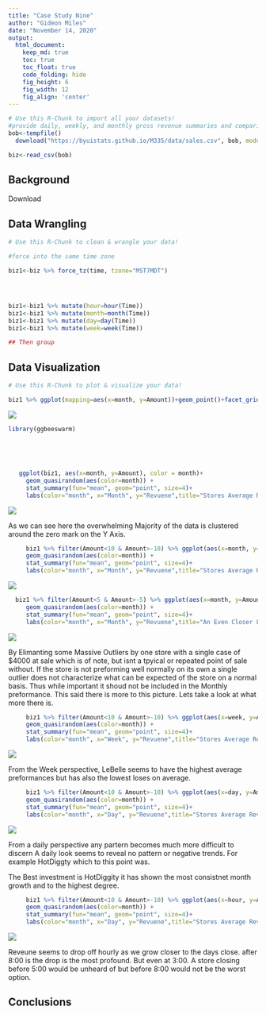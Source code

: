 ```yaml
---
title: "Case Study Nine"
author: "Gideon Miles"
date: "November 14, 2020"
output:
  html_document:  
    keep_md: true
    toc: true
    toc_float: true
    code_folding: hide
    fig_height: 6
    fig_width: 12
    fig_align: 'center'
---
```







```r
# Use this R-Chunk to import all your datasets!
#provide daily, weekly, and monthly gross revenue summaries and comparisons.
bob<-tempfile()
  download("https://byuistats.github.io/M335/data/sales.csv", bob, mode="wb")

biz<-read_csv(bob)
```

## Background

Download

## Data Wrangling


```r
# Use this R-Chunk to clean & wrangle your data!

#force into the same time zone

biz1<-biz %>% force_tz(time, tzone="MST7MDT")




biz1<-biz1 %>% mutate(hour=hour(Time))
biz1<-biz1 %>% mutate(month=month(Time))
biz1<-biz1 %>% mutate(day=day(Time))
biz1<-biz1 %>% mutate(week=week(Time))

## Then group
```

## Data Visualization


```r
# Use this R-Chunk to plot & visualize your data!

biz1 %>% ggplot(mapping=aes(x=month, y=Amount))+geom_point()+facet_grid(~Name)
```

![](Case_Study_9_files/figure-html/plot_data-1.png)<!-- -->

```r
library(ggbeeswarm)
 
   
  
   
     
   ggplot(biz1, aes(x=month, y=Amount), color = month)+
     geom_quasirandom(aes(color=month)) +
     stat_summary(fun="mean", geom="point", size=4)+
     labs(color="month", x="Month", y="Revuene",title="Stores Average Reveune", subtitle="By Month")+facet_grid(~Name)
```

![](Case_Study_9_files/figure-html/plot_data-2.png)<!-- -->

As we can see here the overwhelming Majority of the data is clustered around the zero mark on the Y Axis.  


```r
     biz1 %>% filter(Amount<10 & Amount>-10) %>% ggplot(aes(x=month, y=Amount), color = as.factor(month))+
     geom_quasirandom(aes(color=month)) +
     stat_summary(fun="mean", geom="point", size=4)+
     labs(color="month", x="Month", y="Revuene",title="Stores Average Reveune By Month", subtitle="A Closer Look")+facet_grid(~Name)   
```

![](Case_Study_9_files/figure-html/unnamed-chunk-2-1.png)<!-- -->

```r
  biz1 %>% filter(Amount<5 & Amount>-5) %>% ggplot(aes(x=month, y=Amount), color = month)+
     geom_quasirandom(aes(color=month)) +
     stat_summary(fun="mean", geom="point", size=4)+
     labs(color="month", x="Month", y="Revuene",title="An Even Closer Look") +facet_grid(~Name)     
```

![](Case_Study_9_files/figure-html/unnamed-chunk-2-2.png)<!-- -->

By Elimanting some Massive Outliers by one store with a single case of $4000 at sale which is of note, but isnt a tpyical or repeated point of sale without.  If the store is not preforming well normally on its own a single outlier does not characterize what can be expected of the store on a normal basis.  Thus while important it shoud not be included in the Monthly preformance.  This said there is more to this picture.  Lets take a look at what more there is.




```r
     biz1 %>% filter(Amount<10 & Amount>-10) %>% ggplot(aes(x=week, y=Amount), color = as.factor(month))+
     geom_quasirandom(aes(color=month)) +
     stat_summary(fun="mean", geom="point", size=4)+
     labs(color="month", x="Week", y="Revuene",title="Stores Average Reveune By Week", subtitle="A Closer Look")+facet_grid(~Name)   
```

![](Case_Study_9_files/figure-html/unnamed-chunk-3-1.png)<!-- -->

From the Week perspective, LeBelle seems to have the highest average preformances but has also the lowest loses on average.



```r
     biz1 %>% filter(Amount<10 & Amount>-10) %>% ggplot(aes(x=day, y=Amount), color = as.factor(month))+
     geom_quasirandom(aes(color=month)) +
     stat_summary(fun="mean", geom="point", size=4)+
     labs(color="month", x="Day", y="Revuene",title="Stores Average Reveune By Day", subtitle="A Closer Look")+facet_grid(~Name)   
```

![](Case_Study_9_files/figure-html/unnamed-chunk-4-1.png)<!-- -->

From a daily perspective any partern becomes much more difficult to discern
A daily look seems to reveal no pattern or negative trends.  For example HotDiggty which to this point was.

The Best investment is HotDiggity it has shown the most consistnet month growth and to the highest degree.


```r
     biz1 %>% filter(Amount<10 & Amount>-10) %>% ggplot(aes(x=hour, y=Amount), color = as.factor(month))+
     geom_quasirandom(aes(color=month)) +
     stat_summary(fun="mean", geom="point", size=4)+
     labs(color="month", x="Day", y="Revuene",title="Stores Average Reveune By Hour", subtitle="A Closer Look")+facet_grid(~Name)   
```

![](Case_Study_9_files/figure-html/unnamed-chunk-5-1.png)<!-- -->

Reveune seems to drop off hourly as we grow closer to the days close.  after 8:00 is the drop is the most profound.  But even at 3:00.  A store closing before 5:00 would be unheard of but before 8:00 would not be the worst option.  


## Conclusions
